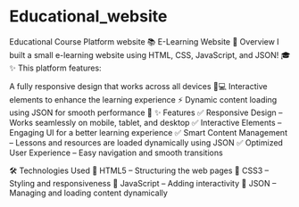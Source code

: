 # Educational_website
Educational Course Platform website
📚 E-Learning Website
🚀 Overview
I built a small e-learning website using HTML, CSS, JavaScript, and JSON! 🎓✨
This platform features:

A fully responsive design that works across all devices 📱💻
Interactive elements to enhance the learning experience ⚡
Dynamic content loading using JSON for smooth performance 🚀
✨ Features
✅ Responsive Design – Works seamlessly on mobile, tablet, and desktop
✅ Interactive Elements – Engaging UI for a better learning experience
✅ Smart Content Management – Lessons and resources are loaded dynamically using JSON
✅ Optimized User Experience – Easy navigation and smooth transitions

🛠️ Technologies Used
🔹 HTML5 – Structuring the web pages
🔹 CSS3 – Styling and responsiveness
🔹 JavaScript – Adding interactivity
🔹 JSON – Managing and loading content dynamically
